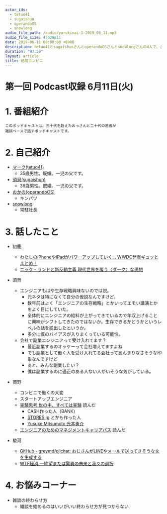 ```yaml
---
actor_ids:
  - tetuo41
  - sugaishun
  - operandoOS
  - snowlong
audio_file_path: /audio/yarukinai-1-2019_06_11.mp3
audio_file_size: 47029811
date: 2019-06-11 00:00:00 +0900
description: tetuo41とsugaishunさんとoperandoOSさんとsnowlongさんの4人で、ざっくばらんに話しました。
duration: "97:59"
layout: article
title: 結局コンビニ
---
```


# 第一回 Podcast収録 6月11日(火)

# 1. 番組紹介
    このポッドキャストは、三十代を超えたおっさんと二十代の若者が
    雑談ベースで話すポッドキャストです。

# 2. 自己紹介
- [マーク(tetuo41)](https://twitter.com/tetuo41)
    - 35歳男性。既婚。一児の父です。
- [須貝(sugaishun)](https://twitter.com/sugaishun)
    - 36歳男性。既婚。一児の父です。
- [おかの(operandoOS)](https://twitter.com/operandoOS)
    - キンパツ
- [snowlong](https://snowlong.hatenablog.com/)
    - 常駐社長

# 3. 話したこと
- 初鹿
    - [わたしのiPhoneやiPadがパワーアップしていく... WWDC発表ギュッとまとめ！](https://www.gizmodo.jp/2019/06/wwdc19-outline.html)
    - [ニック・ランドと新反動主義 現代世界を覆う〈ダーク〉な思想](https://www.amazon.co.jp/dp/4065160146/)


- 須貝
    - エンジニアもはや生存戦略興味ないのでは説。
        - 元ネタは特になくて自分の仮説なんですけど。
        - 数年前はよく「エンジニアの生存戦略」とかいってエモい講演とかをよく目にしていた。
        - 全体的にエンジニアの給料が上がってきているので年収上げることに興味がシフトしてきたのではないか。生存できるかどうかというレベルの話を脱出したというか。
        - 多分に僕のバイアスが入りまくっている可能性。
    - 会社で副業エンジニアって受け入れてます？
        - 最近副業するのオッケーって会社増えてますよね
        - でも副業として働く人を受け入れてる会社ってあんまりなさそうな印象なんですけど
        - あと、みんな副業したい？
        - 僕は副業するのに適正のある人ない人がいそうな気がしている。
- 岡野
    - コンビニで働くの大変
    - スタートアップエンジニア
    - [実験思考 世の中、すべては実験](https://www.amazon.co.jp/%E5%AE%9F%E9%A8%93%E6%80%9D%E8%80%83-%E4%B8%96%E3%81%AE%E4%B8%AD%E3%80%81%E3%81%99%E3%81%B9%E3%81%A6%E3%81%AF%E5%AE%9F%E9%A8%93-NewsPicks-Book-%E5%85%89%E6%9C%AC%E5%8B%87%E4%BB%8B-ebook/dp/B07R221THQ) 読んだ
        - CASH作った人（BANK）
        - [STORES.jp](https://stores.jp/) とかも作った人
        - [Yusuke Mitsumoto 光本勇介](https://twitter.com/Yusuke_Tokyo)
    - [エンジニアのためのマネジメントキャリアパス](https://www.oreilly.co.jp/books/9784873118482/) 読んだ
- 駿河
    - [GitHub - greymd/ojichat: おじさんがLINEやメールで送ってきそうな文を生成する](https://github.com/greymd/ojichat)
    - [WTF経済 ―絶望または驚異の未来と我々の選択](https://www.amazon.co.jp/gp/product/487311859X/)

# 4. お悩みコーナー
- 雑談の終わらせ方
    - 雑談を始めるのはいいがいい終わらせ方が見つからない

